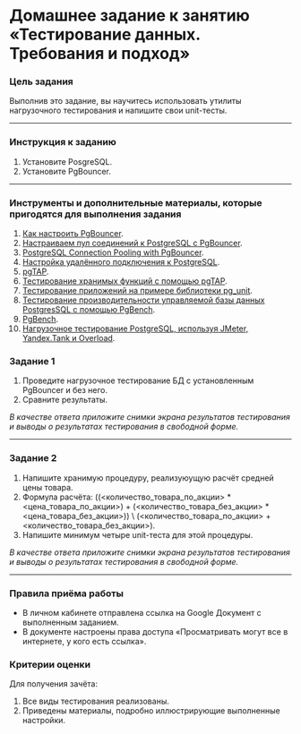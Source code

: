 # Домашнее задание к занятию «Тестирование данных. Требования и подход»### Цель заданияВыполнив это задание, вы научитесь использовать утилиты нагрузочного тестирования и напишите свои unit-тесты.------### Инструкция к заданию1. Установите PosgreSQL.2. Установите PgBouncer.------### Инструменты и дополнительные материалы, которые пригодятся для выполнения задания1. [Как настроить PgBouncer](https://auganrymkhan.com/tutorial/kak-nastroit-pgbouncer).2. [Настраиваем пул соединений к PostgreSQL с PgBouncer](https://eax.me/pgbouncer/).3. [PostgreSQL Connection Pooling with PgBouncer](https://pgdash.io/blog/pgbouncer-connection-pool.html).4. [Настройка удалённого подключения к PostgreSQL](https://1cloud.ru/help/windows/ws2019_psql_remote_coonect).5. [pgTAP](https://pgtap.org).6. [Тестирование хранимых функций с помощью pgTAP](https://www.pvsm.ru/testirovanie/53354).7. [Тестирование приложений на примере библиотеки pg_unit](https://pgcookbook.ru/article/pg_unit.html).8. [Тестирование производительности управляемой базы данных PostgresSQL с помощью PgBench](https://www.8host.com/blog/testirovanie-proizvoditelnosti-upravlyaemoj-bazy-dannyx-postgresql-s-pomoshhyu-pgbench/).9. [PgBench](https://postgrespro.ru/docs/postgresql/9.6/pgbench).10. [Нагрузочное тестирование PostgreSQL, используя JMeter, Yandex.Tank и Overload](https://habr.com/ru/articles/339014/).### Задание 11. Проведите нагрузочное тестирование БД c установленным PgBouncer и без него.2. Сравните результаты.*В качестве ответа приложите снимки экрана результатов тестирования и выводы о результатах тестирования в свободной форме.*------### Задание 21. Напишите хранимую процедуру, реализуюущую расчёт средней цены товара. 2. Формула расчёта: ((<количество_товара_по_акции> \* <цена_товара_по_акции>) + (<количество_товара_без_акции> \* <цена_товара_без_акции>)) \\ (<количество_товара_по_акции> + <количество_товара_без_акции>).3. Напишите минимум четыре unit-теста для этой процедуры.*В качестве ответа приложите снимки экрана результатов тестирования и выводы о результатах тестирования в свободной форме.*------### Правила приёма работы- В личном кабинете отправлена ссылка на Google Документ с выполненным заданием.  - В документе настроены права доступа «Просматривать могут все в интернете, у кого есть ссылка».### Критерии оценкиДля получения зачёта:1. Все виды тестирования реализованы.2. Приведены материалы, подробно иллюстрирующие выполненные настройки.